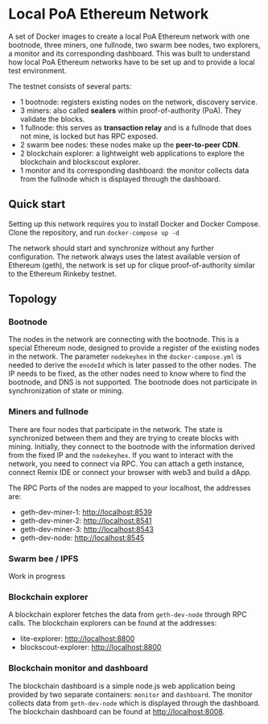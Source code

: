 # Local PoA Ethereum Network

A set of Docker images to create a local PoA Ethereum network with one bootnode, three miners, one fullnode, two swarm bee nodes, two explorers, a monitor and its corresponding dashboard. This was built to understand how local PoA Ethereum networks have to be set up and to provide a local test environment.

The testnet consists of several parts:

- 1 bootnode: registers existing nodes on the network, discovery service.
- 3 miners: also called **sealers** within proof-of-authority (PoA). They validate the blocks.
- 1 fullnode: this serves as **transaction relay** and is a fullnode that does not mine, is locked but has RPC exposed.
- 2 swarm bee nodes: these nodes make up the **peer-to-peer CDN**.
- 2 blockchain explorer: a lightweight web applications to explore the blockchain and blockscout explorer.
- 1 monitor and its corresponding dashboard: the monitor collects data from the fullnode which is displayed through the dashboard.

## Quick start

Setting up this network requires you to install Docker and Docker Compose. Clone the repository, and run `docker-compose up -d` 

The network should start and synchronize without any further configuration. The network always uses the latest available version of Ethereum (geth), the network is set up for clique proof-of-authority similar to the Ethereum Rinkeby testnet.

## Topology

### Bootnode

The nodes in the network are connecting with the bootnode. This is a special Ethereum node, designed to provide a register of the existing nodes in the network. The parameter `nodekeyhex` in the `docker-compose.yml` is needed to derive the `enodeId` which is later passed to the other nodes. The IP needs to be fixed, as the other nodes need to know where to find the bootnode, and DNS is not supported. The bootnode does not participate in synchronization of state or mining.

### Miners and fullnode

There are four nodes that participate in the network. The state is synchronized between them and they are trying to create blocks with mining. Initially, they connect to the bootnode with the information derived from the fixed IP and the `nodekeyhex`. If you want to interact with the network, you need to connect via RPC. You can attach a geth instance, connect Remix IDE or connect your browser with web3 and build a dApp.

The RPC Ports of the nodes are mapped to your localhost, the addresses are:

- geth-dev-miner-1: [http://localhost:8539](http://localhost:8539)
- geth-dev-miner-2: [http://localhost:8541](http://localhost:8541)
- geth-dev-miner-3: [http://localhost:8543](http://localhost:8543)
- geth-dev-node: [http://localhost:8545](http://localhost:8545)

### Swarm bee / IPFS

Work in progress

### Blockchain explorer

A blockchain explorer fetches the data from `geth-dev-node` through RPC calls. The blockchain explorers can be found at the addresses:

- lite-explorer: [http://localhost:8800](http://localhost:8800)
- blockscout-explorer: [http://localhost:8800](http://localhost:4000)

### Blockchain monitor and dashboard

The blockchain dashboard is a simple node.js web application being provided by two separate containers: `monitor` and `dashboard`. The monitor collects data from `geth-dev-node` which is displayed through the dashboard. The blockchain dashboard can be found at [http://localhost:8008](http://localhost:8008).
